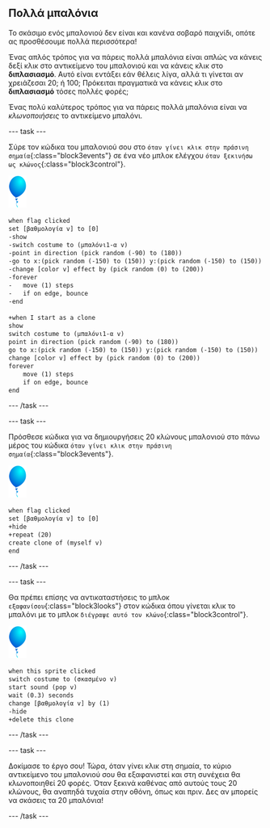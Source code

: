 ## Πολλά μπαλόνια

Το σκάσιμο ενός μπαλονιού δεν είναι και κανένα σοβαρό παιχνίδι, οπότε ας προσθέσουμε πολλά περισσότερα!

Ένας απλός τρόπος για να πάρεις πολλά μπαλόνια είναι απλώς να κάνεις δεξί κλικ στο αντικείμενο του μπαλονιού και να κάνεις κλικ στο **διπλασιασμό**. Αυτό είναι εντάξει εάν θέλεις λίγα, αλλά τι γίνεται αν χρειάζεσαι 20; ή 100; Πρόκειται πραγματικά να κάνεις κλικ στο **διπλασιασμό** τόσες πολλές φορές;

Ένας πολύ καλύτερος τρόπος για να πάρεις πολλά μπαλόνια είναι να _κλωνοποιήσεις_ το αντικείμενο μπαλόνι.

--- task ---

Σύρε τον κώδικα του μπαλονιού σου στο `όταν γίνει κλικ στην πράσινη σημαία`{:class="block3events"} σε ένα νέο μπλοκ ελέγχου `όταν ξεκινήσω ως κλώνος`{:class="block3control"}.

![αντικείμενο μπαλόνι](images/balloon-sprite.png)

```blocks3
when flag clicked
set [βαθμολογία v] to [0]
-show
-switch costume to (μπαλόνι1-α v)
-point in direction (pick random (-90) to (180))
-go to x:(pick random (-150) to (150)) y:(pick random (-150) to (150))
-change [color v] effect by (pick random (0) to (200))
-forever
-   move (1) steps
-   if on edge, bounce
-end

+when I start as a clone
show
switch costume to (μπαλόνι1-α v)
point in direction (pick random (-90) to (180))
go to x:(pick random (-150) to (150)) y:(pick random (-150) to (150))
change [color v] effect by (pick random (0) to (200))
forever
    move (1) steps
    if on edge, bounce
end
```

--- /task ---

--- task ---

Πρόσθεσε κώδικα για να δημιουργήσεις 20 κλώνους μπαλονιού στο πάνω μέρος του κώδικα `όταν γίνει κλικ στην πράσινη σημαία`{:class="block3events"}.

![αντικείμενο μπαλόνι](images/balloon-sprite.png)

```blocks3
when flag clicked
set [βαθμολογία v] to [0]
+hide
+repeat (20)
create clone of (myself v)
end
```

--- /task ---

--- task ---

Θα πρέπει επίσης να αντικαταστήσεις το μπλοκ `εξαφανίσου`{:class="block3looks"} στον κώδικα όπου γίνεται κλικ το μπαλόνι με το μπλοκ `διέγραψε αυτό τον κλώνο`{:class="block3control"}.

![αντικείμενο μπαλόνι](images/balloon-sprite.png)

```blocks3
when this sprite clicked
switch costume to (σκασμένο v)
start sound (pop v)
wait (0.3) seconds
change [βαθμολογία v] by (1)
-hide
+delete this clone
```

--- /task ---


--- task ---

Δοκίμασε το έργο σου! Τώρα, όταν γίνει κλικ στη σημαία, το κύριο αντικείμενο του μπαλονιού σου θα εξαφανιστεί και στη συνέχεια θα κλωνοποιηθεί 20 φορές. Όταν ξεκινά καθένας από αυτούς τους 20 κλώνους, θα αναπηδά τυχαία στην οθόνη, όπως και πριν. Δες αν μπορείς να σκάσεις τα 20 μπαλόνια!

--- /task ---

